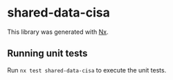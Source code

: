 # shared-data-cisa

This library was generated with [Nx](https://nx.dev).

## Running unit tests

Run `nx test shared-data-cisa` to execute the unit tests.
